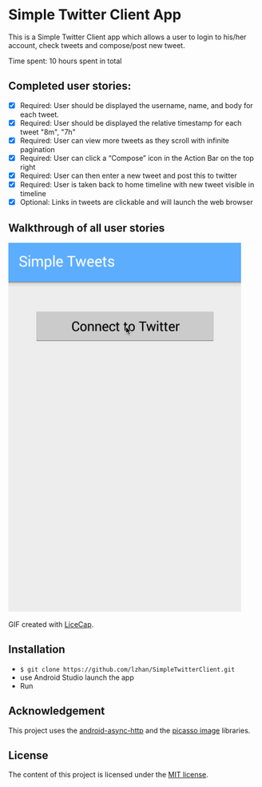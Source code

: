 Simple Twitter Client App
=========================

This is a Simple Twitter Client app which allows a user to login to his/her account, check tweets and compose/post new tweet.

Time spent: 10 hours spent in total

## Completed user stories:

 * [x] Required: User should be displayed the username, name, and body for each tweet.
 * [x] Required: User should be displayed the relative timestamp for each tweet "8m", "7h"
 * [x] Required: User can view more tweets as they scroll with infinite pagination
 * [x] Required: User can click a “Compose” icon in the Action Bar on the top right
 * [x] Required: User can then enter a new tweet and post this to twitter
 * [x] Required: User is taken back to home timeline with new tweet visible in timeline
 * [x] Optional: Links in tweets are clickable and will launch the web browser

## Walkthrough of all user stories

![Video Walkthrough](anim_simpletwitterclient.gif)

GIF created with [LiceCap](http://www.cockos.com/licecap/).

## Installation

* `$ git clone https://github.com/lzhan/SimpleTwitterClient.git`
* use Android Studio launch the app
* Run

## Acknowledgement

This project uses the [android-async-http](http://loopj.com/android-async-http/) and the [picasso image](http://square.github.io/picasso/) libraries.

## License

The content of this project is licensed under the [MIT license](http://opensource.org/licenses/mit-license.php).


